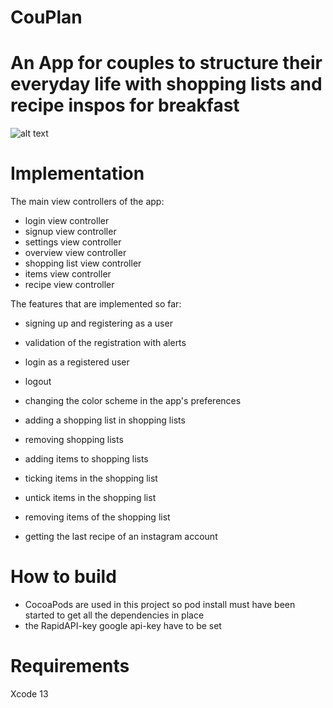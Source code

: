 # CouPlan

# An App for couples to structure their everyday life with shopping lists and recipe inspos for breakfast

![alt text](https://github.com/AlexandraMariaH/CouPlan/tree/main/screenshots/screenshot_loginscreen.png)

# Implementation

The main view controllers of the app:
- login view controller 
- signup view controller
- settings view controller 
- overview view controller 
- shopping list view controller 
- items view controller 
- recipe view controller 

The features that are implemented so far:
- signing up and registering as a user 
- validation of the registration with alerts 
- login as a registered user 
- logout 

- changing the color scheme in the app's preferences

- adding a shopping list in shopping lists 
- removing shopping lists
- adding items to shopping lists 
- ticking items in the shopping list 
- untick items in the shopping list 
- removing items of the shopping list 

- getting the last recipe of an instagram account

# How to build

- CocoaPods are used in this project so pod install must have been started to get all the dependencies in place
- the RapidAPI-key google api-key have to be set 

# Requirements

Xcode 13





